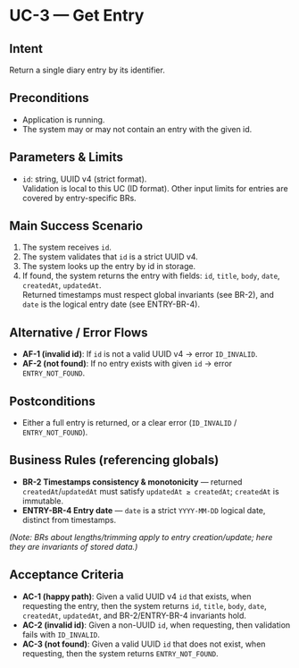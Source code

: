# UC-3 — Get Entry

## Intent
Return a single diary entry by its identifier.

## Preconditions
- Application is running.
- The system may or may not contain an entry with the given id.

## Parameters & Limits
- `id`: string, UUID v4 (strict format).  
  Validation is local to this UC (ID format). Other input limits for entries are covered by entry-specific BRs.

## Main Success Scenario
1. The system receives `id`.  
2. The system validates that `id` is a strict UUID v4.  
3. The system looks up the entry by id in storage.  
4. If found, the system returns the entry with fields: `id`, `title`, `body`, `date`, `createdAt`, `updatedAt`.  
   Returned timestamps must respect global invariants (see BR-2), and `date` is the logical entry date (see ENTRY-BR-4).

## Alternative / Error Flows
- **AF-1 (invalid id)**: If `id` is not a valid UUID v4 → error `ID_INVALID`.  
- **AF-2 (not found)**: If no entry exists with given `id` → error `ENTRY_NOT_FOUND`.

## Postconditions
- Either a full entry is returned, or a clear error (`ID_INVALID` / `ENTRY_NOT_FOUND`).

## Business Rules (referencing globals)
- **BR-2 Timestamps consistency & monotonicity** — returned `createdAt`/`updatedAt` must satisfy `updatedAt ≥ createdAt`; `createdAt` is immutable.  
- **ENTRY-BR-4 Entry date** — `date` is a strict `YYYY-MM-DD` logical date, distinct from timestamps.  

*(Note: BRs about lengths/trimming apply to entry creation/update; here they are invariants of stored data.)*

## Acceptance Criteria
- **AC-1 (happy path)**: Given a valid UUID v4 `id` that exists, when requesting the entry, then the system returns `id`, `title`, `body`, `date`, `createdAt`, `updatedAt`, and BR-2/ENTRY-BR-4 invariants hold.  
- **AC-2 (invalid id)**: Given a non-UUID `id`, when requesting, then validation fails with `ID_INVALID`.  
- **AC-3 (not found)**: Given a valid UUID `id` that does not exist, when requesting, then the system returns `ENTRY_NOT_FOUND`.
